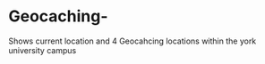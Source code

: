 # Geocaching-

Shows current location and 4 Geocahcing locations within the york university campus 
